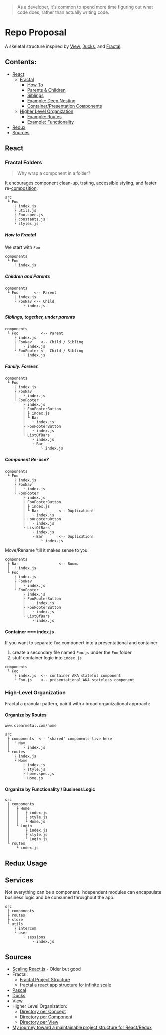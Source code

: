 > As a developer, it's common to spend more time figuring out what code does, rather than actually writing code.

# Repo Proposal

A skeletal structure inspired by [View](https://survivejs.com/react/advanced-techniques/structuring-react-projects/#directory-per-view), [Ducks](https://medium.freecodecamp.org/scaling-your-redux-app-with-ducks-6115955638be), and [Fractal](https://hackernoon.com/fractal-a-react-app-structure-for-infinite-scale-4dab943092af).

## Contents:

- [React](https://github.com/jacobclearmetal/routeSkeleton#react)
  - [Fractal](https://github.com/jacobclearmetal/routeSkeleton#fractal-folders)
    - [How To](https://github.com/jacobclearmetal/routeSkeleton#how-to-fractal)
    - [Parents & Children](https://github.com/jacobclearmetal/routeSkeleton#children-and-parents)
    - [Siblings](https://github.com/jacobclearmetal/routeSkeleton#siblings-together-under-parents)
    - [Example: Deep Nesting](https://github.com/jacobclearmetal/routeSkeleton#family-forever)
    - [Container/Presentation Components](https://github.com/jacobclearmetal/routeSkeleton#container--indexjs)
  - [Higher Level Organization](https://github.com/jacobclearmetal/routeSkeleton#high-level-organization)
    - [Example: Routes](https://github.com/jacobclearmetal/routeSkeleton#organize-by-routes)
    - [Example: Functionality](https://github.com/jacobclearmetal/routeSkeleton#organize-by-functionality--business-logic)
- [Redux]()
- [Sources]()

## React

### Fractal Folders

> Why wrap a component in a folder?

It encourages component clean-up, testing, accessible styling, and faster re-[composition](https://reactjs.org/docs/composition-vs-inheritance.html):

```
src
 └ Foo
    ├ index.js
    ├ utils.js
    ├ Foo.spec.js
    ├ constants.js
    └ styles.js
```

##### How to Fractal

We start with `Foo`

```
components
 └ Foo
    └ index.js
```

##### Children and Parents

```
components
 └ Foo       <-- Parent
    ├ index.js
    └ FooNav <-- Child
        └ index.js
```

##### Siblings, together, under parents

```
components
 └ Foo          <-- Parent
    ├ index.js
    ├ FooNav    <-- Child / Sibling
    │   └ index.js
    └ FooFooter <-- Child / Sibling
        └ index.js
```

##### Family. Forever.

```
components
 └ Foo
    ├ index.js
    ├ FooNav
    │   └ index.js
    └ FooFooter
        ├ index.js
        ├ FooFooterButton
        │ ├ index.js
        │ └ Bar
        │   └ index.js
        ├ FooFooterButton
        │   └ index.js
        └ ListOfBars
            ├ index.js
            └ Bar
                └ index.js
```

##### Component Re-use?

```
components
 └ Foo
    ├ index.js
    ├ FooNav
    │   └ index.js
    └ FooFooter
        ├ index.js
        ├ FooFooterButton
        │ ├ index.js
        │ └ Bar         <-- Duplication!
        │   └ index.js
        ├ FooFooterButton
        │   └ index.js
        └ ListOfBars
            ├ index.js
            └ Bar       <-- Duplication!
                └ index.js
```

Move/Rename 'till it makes sense to you:

```
components
 ├ Bar                  <-- Boom.
 │  └ index.js
 └ Foo
    ├ index.js
    ├ FooNav
    │   └ index.js
    └ FooFooter
        ├ index.js
        ├ FooFooterButton
        │   └ index.js
        ├ FooFooterButton
        │   └ index.js
        └ ListOfBars
            └ index.js
```

#### Container === index.js

If you want to separate `Foo` component into a presentational and container:

1. create a secondary file named `Foo.js` under the `Foo` folder
1. stuff container logic into `index.js`

```
components
 └ Foo
    ├ index.js  <-- container AKA stateful component
    └ Foo.js    <-- presentational AKA stateless component
```

### High-Level Organization

Fractal a granular pattern, pair it with a broad organizational approach:

#### Organize by Routes

```
www.clearmetal.com/home

src
 ├ components  <-- "shared" components live here
 │  └ Nav
 │      └ index.js
 └ routes
    ├ index.js
    └ Home
        ├ index.js
        ├ style.js
        ├ home.spec.js
        └ Home.js
```

#### Organize by Functionality / Business Logic

```
src
 ├ components
 │   ├ Home
 │   │   ├ index.js
 │   │   ├ style.js
 │   │   └ Home.js
 │   └ Login
 │       ├ index.js
 │       ├ style.js
 │       └ Login.js
 └ routes
     └ index.js

```

## Redux Usage

## Services

Not everything can be a component. Independent modules can encapsulate business logic and be consumed throughout the app.

```
src
 ├ components
 ├ routes
 ├ store
 └ utils
    ├ intercom
    └ user
        └ sessions
            └ index.js
```

## Sources

- [Scaling React.js](https://vimeo.com/168648012) - Older but good
- Fractal:
  - [Fractal Project Structure](https://github.com/davezuko/react-redux-starter-kit/wiki/Fractal-Project-Structure)
  - [fractal a react app structure for infinite scale](https://hackernoon.com/fractal-a-react-app-structure-for-infinite-scale-4dab943092af)
- [Pascal](https://blog.bitsrc.io/structuring-a-react-project-a-definitive-guide-ac9a754df5eb)
- [Ducks](https://medium.freecodecamp.org/scaling-your-redux-app-with-ducks-6115955638be)
- [View](https://survivejs.com/react/advanced-techniques/structuring-react-projects/#directory-per-view)
- Higher Level Organization:
  - [Directory per Concept](https://survivejs.com/react/advanced-techniques/structuring-react-projects/#directory-per-concept)
  - [Directory per Component](https://survivejs.com/react/advanced-techniques/structuring-react-projects/#directory-per-component)
  - [Directory per View](https://survivejs.com/react/advanced-techniques/structuring-react-projects/#directory-per-view)
- [My journey toward a maintainable project structure for React/Redux](https://hackernoon.com/my-journey-toward-a-maintainable-project-structure-for-react-redux-b05dfd999b5)
